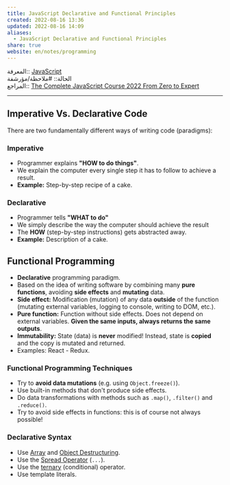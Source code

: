 ```yaml
---  
title: JavaScript Declarative and Functional Principles  
created: 2022-08-16 13:36  
updated: 2022-08-16 14:09  
aliases:  
  - JavaScript Declarative and Functional Principles  
share: true  
website: en/notes/programming  
---  
```

  
المعرفة:: [JavaScript](JavaScript)  
الحالة:: #ملاحظة/مؤرشفة  
المراجع:: [The Complete JavaScript Course 2022 From Zero to Expert](The%20Complete%20JavaScript%20Course%202022%20From%20Zero%20to%20Expert)  
  
---  
  
## Imperative Vs. Declarative Code  
  
There are two fundamentally different ways of writing code (paradigms):  
  
### Imperative  
  
- Programmer explains **"HOW to do things"**.  
- We explain the computer every single step it has to follow to achieve a result.  
- **Example:** Step-by-step recipe of a cake.  
  
### Declarative  
  
- Programmer tells **"WHAT to do"**  
- We simply describe the way the computer should achieve the result  
- The **HOW** (step-by-step instructions) gets abstracted away.  
- **Example:** Description of a cake.  
  
## Functional Programming  
  
- **Declarative** programming paradigm.  
- Based on the idea of writing software by combining many **pure functions**, avoiding **side effects** and **mutating** data.  
- **Side effect:** Modification (mutation) of any data **outside** of the function (mutating external variables, logging to console, writing to DOM, etc.).  
- **Pure function:** Function without side effects. Does not depend on external variables. **Given the same inputs, always returns the same outputs**.  
- **Immutability:** State (data) is **never** modified! Instead, state is **copied** and the copy is mutated and returned.  
- Examples: React - Redux.  
  
### Functional Programming Techniques  
  
- Try to **avoid data mutations** (e.g. using `Object.freeze()`).  
- Use built-in methods that don't produce side effects.  
- Do data transformations with methods such as `.map()`, `.filter()` and `.reduce()`.  
- Try to avoid side effects in functions: this is of course not always possible!  
  
### Declarative Syntax  
  
- Use [Array](JavaScript%20Array%20Destructuring) and [Object Destructuring](JavaScript%20Object%20Destructuring).  
- Use the [Spread Operator](JavaScript%20Spread%20Operator) (`...`).  
- Use the [ternary](,%20JavaScript%20Conditional%20Statements#Ternary%20Operator) (conditional) operator.  
- Use template literals.  

